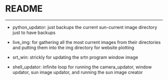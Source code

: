 # README
----------------------

- python_updator: just backups the current sun-current image directory just to have backups
- live_img: for gathering all the most current images from their directories and putting them into the img directory for website plotting
- srt_win: strickly for updating the srtn program window image

- shell_updator: infinite loop for running the camera_updator, window updator, sun image updator, and running the sun image creator
